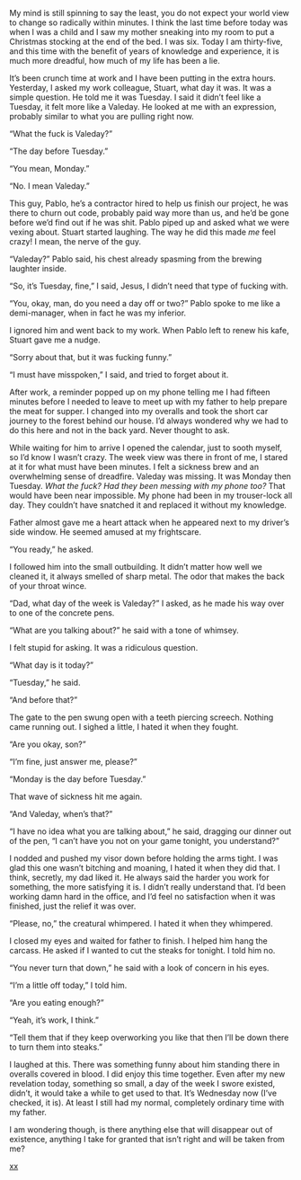 My mind is still spinning to say the least, you do not expect your world view to change so radically within minutes.  I think the last time before today was when I was a child and I saw my mother sneaking into my room to put a Christmas stocking at the end of the bed.  I was six.  Today I am thirty-five, and this time with the benefit of years of knowledge and experience, it is much more dreadful, how much of my life has been a lie.

It’s been crunch time at work and I have been putting in the extra hours.  Yesterday, I asked my work colleague, Stuart, what day it was.  It was a simple question.  He told me it was Tuesday.  I said it didn’t feel like a Tuesday, it felt more like a Valeday.  He looked at me with an expression, probably similar to what you are pulling right now. 

“What the fuck is Valeday?”

“The day before Tuesday.”

“You mean, Monday.”

“No.  I mean Valeday.”

This guy, Pablo, he’s a contractor hired to help us finish our project, he was there to churn out code, probably paid way more than us, and he’d be gone before we’d find out if he was shit.  Pablo piped up and asked what we were vexing about.  Stuart started laughing.  The way he did this made *me* feel crazy!  I mean, the nerve of the guy.

“Valeday?” Pablo said, his chest already spasming from the brewing laughter inside.

“So, it’s Tuesday, fine,” I said, Jesus, I didn’t need that type of fucking with.

“You, okay, man, do you need a day off or two?” Pablo spoke to me like a demi-manager, when in fact he was my inferior.

I ignored him and went back to my work.  When Pablo left to renew his kafe, Stuart gave me a nudge.

“Sorry about that, but it was fucking funny.”

“I must have misspoken,” I said, and tried to forget about it.

After work, a reminder popped up on my phone telling me I had fifteen minutes before I needed to leave to meet up with my father to help prepare the meat for supper.  I changed into my overalls and took the short car journey to the forest behind our house.  I’d always wondered why we had to do this here and not in the back yard.  Never thought to ask.

While waiting for him to arrive I opened the calendar, just to sooth myself, so I’d know I wasn’t crazy.  The week view was there in front of me, I stared at it for what must have been minutes.  I felt a sickness brew and an overwhelming sense of dreadfire.  Valeday was missing.  It was Monday then Tuesday.  *What the fuck?  Had they been messing with my phone too?*   That would have been near impossible.  My phone had been in my trouser-lock all day.  They couldn’t have snatched it and replaced it without my knowledge.

Father almost gave me a heart attack when he appeared next to my driver’s side window.  He seemed amused at my frightscare.

“You ready,” he asked.

I followed him into the small outbuilding.  It didn’t matter how well we cleaned it, it always smelled of sharp metal.  The odor that makes the back of your throat wince.

“Dad, what day of the week is Valeday?”  I asked, as he made his way over to one of the concrete pens.

“What are you talking about?” he said with a tone of whimsey.

I felt stupid for asking.  It was a ridiculous question.

“What day is it today?”

“Tuesday,” he said.

“And before that?”

The gate to the pen swung open with a teeth piercing screech.  Nothing came running out.  I sighed a little, I hated it when they fought.

“Are you okay, son?”

“I’m fine, just answer me, please?”

“Monday is the day before Tuesday.”

That wave of sickness hit me again.

“And Valeday, when’s that?”

“I have no idea what you are talking about,” he said, dragging our dinner out of the pen, “I can’t have you not on your game tonight, you understand?”

I nodded and pushed my visor down before holding the arms tight.  I was glad this one wasn’t bitching and moaning, I hated it when they did that.  I think, secretly, my dad liked it.  He always said the harder you work for something, the more satisfying it is.  I didn’t really understand that.  I’d been working damn hard in the office, and I’d feel no satisfaction when it was finished, just the relief it was over.

“Please, no,” the creatural whimpered.  I hated it when they whimpered.

I closed my eyes and waited for father to finish.  I helped him hang the carcass.  He asked if I wanted to cut the steaks for tonight.  I told him no.

“You never turn that down,” he said with a look of concern in his eyes.

“I’m a little off today,” I told him.

“Are you eating enough?”

“Yeah, it’s work, I think.”

“Tell them that if they keep overworking you like that then I’ll be down there to turn them into steaks.”

I laughed at this.  There was something funny about him standing there in overalls covered in blood. I did enjoy this time together.  Even after my new revelation today, something so small, a day of the week I swore existed, didn’t, it would take a while to get used to that.  It’s Wednesday now (I’ve checked, it is).  At least I still had my normal, completely ordinary time with my father. 

I am wondering though, is there anything else that will disappear out of existence, anything I take for granted that isn’t right and will be taken from me?

[xx](https://www.facebook.com/theedwincrowe)